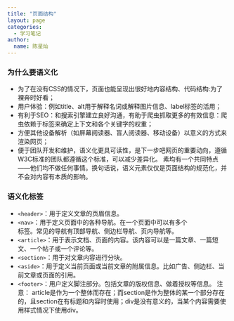 ```yaml
---
title: "页面结构"
layout: page
categories: 
  - 学习笔记
author: 
  name: 陈星灿
---
```


### 为什么要语义化
* 为了在没有CSS的情况下，页面也能呈现出很好地内容结构、代码结构:为了裸奔时好看；
* 用户体验：例如title、alt用于解释名词或解释图片信息、label标签的活用；
* 有利于SEO：和搜索引擎建立良好沟通，有助于爬虫抓取更多的有效信息：爬虫依赖于标签来确定上下文和各个关键字的权重；
* 方便其他设备解析（如屏幕阅读器、盲人阅读器、移动设备）以意义的方式来渲染网页；
* 便于团队开发和维护，语义化更具可读性，是下一步吧网页的重要动向，遵循W3C标准的团队都遵循这个标准，可以减少差异化。
素均有一个共同特点——他们均不做任何事情。换句话说，语义元素仅仅是页面结构的规范化，并不会对内容有本质的影响。

### 语义化标签
* `<header>`：用于定义文章的页眉信息。
* `<nav>`：用于定义页面中的各种导航。在一个页面中可以有多个<nav>标签。常见的导航有顶部导航、侧边栏导航、页内导航等。
 * `<article>`：用于表示文档、页面的内容。该内容可以是一篇文章、一篇短文、一个帖子或一个评论等。
* `<section>`：用于对文章内容进行分块。
* `<aside>`：用于定义当前页面或当前文章的附属信息。比如广告、侧边栏、当前文章或页面的引用。
* `<footer>`：用户定义脚注部分。包括文章的版权信息、做着授权等信息。
注意：
article是作为一个整体而存在；而section是作为整体的某一个部分存在的，且section在有标题和内容时使用；div是没有意义的，当某个内容需要使用样式情况下使用div。